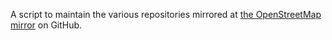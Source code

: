 A script to maintain the various repositories mirrored at [the
OpenStreetMap mirror](http://github.com/openstreetmap) on GitHub.
